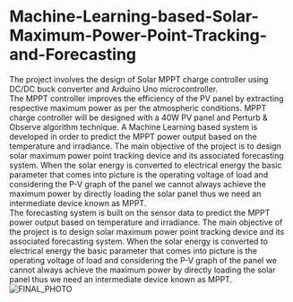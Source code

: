 # Machine-Learning-based-Solar-Maximum-Power-Point-Tracking-and-Forecasting
The project involves the design of Solar MPPT charge controller using DC/DC buck converter and Arduino Uno microcontroller.  
The MPPT controller improves the efficiency of the PV panel by extracting respective maximum power as per the atmospheric conditions. 
MPPT charge controller will be designed with a 40W PV panel and Perturb & Observe algorithm technique. 
A Machine Learning based system is developed in order to predict the MPPT power output based on the temperature and irradiance.
The main objective of the project is to design solar maximum power point tracking device and its associated forecasting system.  When the solar energy is converted to electrical energy the basic parameter that comes into picture is the operating voltage of load and considering the P-V graph of the panel we cannot always achieve the maximum power by directly loading the solar panel thus we need an intermediate device known as MPPT.  
The forecasting system is built on the sensor data to predict the MPPT power output based on temperature and irradiance. The main objective of the project is to design solar maximum power point tracking device and its associated forecasting system.  When the solar energy is converted to electrical energy the basic parameter that comes into picture is the operating voltage of load and considering the P-V graph of the panel we cannot always achieve the maximum power by directly loading the solar panel thus we need an intermediate device known as MPPT.
![FINAL_PHOTO](https://user-images.githubusercontent.com/60823367/190897391-4e3d5785-7edf-43f3-9906-8c6155fa12c5.png)
